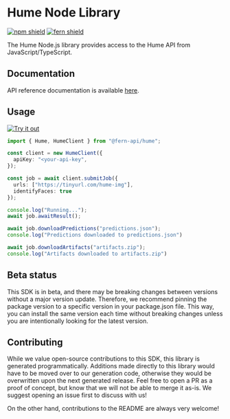 # Hume Node Library

[![npm shield](https://img.shields.io/npm/v/@fern-api/hume)](https://www.npmjs.com/package/@fern-api/hume)
[![fern shield](https://img.shields.io/badge/%F0%9F%8C%BF-SDK%20generated%20by%20Fern-brightgreen)](https://github.com/fern-api/fern)

The Hume Node.js library provides access to the Hume API from JavaScript/TypeScript.

## Documentation

API reference documentation is available [here](https://docs.hume.ai/doc/batch-api).

## Usage

[![Try it out](https://developer.stackblitz.com/img/open_in_stackblitz.svg)](https://stackblitz.com/edit/typescript-example-using-sdk-built-with-fern-clt8mx?file=package.json&view=editor)

```typescript
import { Hume, HumeClient } from "@fern-api/hume";

const client = new HumeClient({
  apiKey: "<your-api-key",
});

const job = await client.submitJob({
  urls: ["https://tinyurl.com/hume-img"],
  identifyFaces: true
});

console.log("Running...");
await job.awaitResult();

await job.downloadPredictions("predictions.json");
console.log("Predictions downloaded to predictions.json")

await job.downloadArtifacts("artifacts.zip");
console.log("Artifacts downloaded to artifacts.zip")
```

## Beta status

This SDK is in beta, and there may be breaking changes between versions without a major version update. Therefore, we recommend pinning the package version to a specific version in your package.json file. This way, you can install the same version each time without breaking changes unless you are intentionally looking for the latest version.

## Contributing

While we value open-source contributions to this SDK, this library is generated programmatically. Additions made directly to this library would have to be moved over to our generation code, otherwise they would be overwritten upon the next generated release. Feel free to open a PR as a proof of concept, but know that we will not be able to merge it as-is. We suggest opening an issue first to discuss with us!

On the other hand, contributions to the README are always very welcome!
